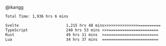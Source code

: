 @ikangg
<!--START_SECTION:waka-->

```txt
Total Time: 1,936 hrs 6 mins

Svelte                     1,215 hrs 48 mins>>>>>>>>>>>>>>>==========   61.70 %
TypeScript                 240 hrs 53 mins >>>======================   12.22 %
Rust                       49 hrs 11 mins  >========================   02.50 %
Lua                        34 hrs 37 mins  =========================   01.76 %
```

<!--END_SECTION:waka-->
